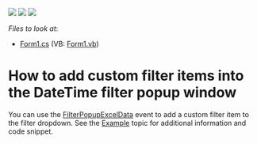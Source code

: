 <!-- default badges list -->
![](https://img.shields.io/endpoint?url=https://codecentral.devexpress.com/api/v1/VersionRange/128625307/22.1.3%2B)
[![](https://img.shields.io/badge/Open_in_DevExpress_Support_Center-FF7200?style=flat-square&logo=DevExpress&logoColor=white)](https://supportcenter.devexpress.com/ticket/details/E4265)
[![](https://img.shields.io/badge/📖_How_to_use_DevExpress_Examples-e9f6fc?style=flat-square)](https://docs.devexpress.com/GeneralInformation/403183)
<!-- default badges end -->
<!-- default file list -->
*Files to look at*:

* [Form1.cs](./CS/RangeDate/Form1.cs) (VB: [Form1.vb](./VB/RangeDate/Form1.vb))
<!-- default file list end -->
# How to add custom filter items into the DateTime filter popup window 

<p>You can use the <a href="https://documentation.devexpress.com/WindowsForms/DevExpressXtraGridViewsBaseColumnView_ShowFilterPopupDatetopic.aspx">FilterPopupExcelData</a> event to add a custom filter item to the filter dropdown. See the <a href="https://documentation.devexpress.com/WindowsForms/DevExpressXtraGridViewsBaseColumnView_ShowFilterPopupDatetopic.aspx">Example</a> topic for additional information and code snippet.</p>
